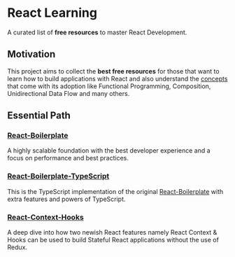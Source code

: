 # React Learning

A curated list of **free resources** to master React Development.

## Motivation

This project aims to collect the **best free resources** for those that want to learn how to build applications with React and also understand the [concepts](https://github.com/reactjs/react-basic) that come with its adoption like Functional Programming, Composition, Unidirectional Data Flow and many others.

## Essential Path

### [React-Boilerplate](react-boilerplate)

A highly scalable foundation with the best developer experience and a focus on performance and best practices.

### [React-Boilerplate-TypeScript](react-boilerplate-typescript)

This is the TypeScript implementation of the original [React-Boilerplate](react-boilerplate) with extra features and powers of TypeScript.

### [React-Context-Hooks](react-context-hooks)

A deep dive into how two newish React features namely React Context & Hooks can be used to build Stateful React applications without the use of Redux.
